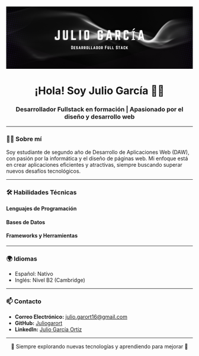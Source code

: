 <!DOCTYPE html>
<html lang="es">
<head>
  <meta charset="UTF-8">
  <meta name="viewport" content="width=device-width, initial-scale=1.0">
  <title>Julio García - Desarrollador Fullstack</title>
  <!-- Agregar Font Awesome -->
  <link rel="stylesheet" href="https://cdnjs.cloudflare.com/ajax/libs/font-awesome/6.0.0-beta3/css/all.min.css">
  <link rel="stylesheet" href="https://stackpath.bootstrapcdn.com/bootstrap/4.5.2/css/bootstrap.min.css">
</head>
<body>

<!-- Banner -->
<p align="center">
  <img src="JulioGarcía.png" alt="Banner_JGO">
</p>

<h1 align="center">¡Hola! Soy Julio García 🖖🏼</h1>
<h3 align="center">Desarrollador Fullstack en formación | Apasionado por el diseño y desarrollo web</h3>

---

### 👨‍💻 **Sobre mí**
Soy estudiante de segundo año de Desarrollo de Aplicaciones Web (DAW), con pasión por la informática y el diseño de páginas web. Mi enfoque está en crear aplicaciones eficientes y atractivas, siempre buscando superar nuevos desafíos tecnológicos.

---

### 🛠️ **Habilidades Técnicas**
#### **Lenguajes de Programación**
<p>
  <i class="fab fa-java" style="font-size: 40px;"></i>
  <i class="fab fa-html5" style="font-size: 40px;"></i>
  <i class="fab fa-css3-alt" style="font-size: 40px;"></i>
  <i class="fab fa-js-square" style="font-size: 40px;"></i>
  <i class="fab fa-php" style="font-size: 40px;"></i>
  <i class="fas fa-code" style="font-size: 40px;"></i>
</p>

#### **Bases de Datos**
<p>
  <i class="fab fa-mysql" style="font-size: 40px;"></i>
  <i class="fab fa-mongodb" style="font-size: 40px;"></i>
</p>

#### **Frameworks y Herramientas**
<p>
  <i class="fab fa-bootstrap" style="font-size: 40px;"></i>
  <i class="fab fa-laravel" style="font-size: 40px;"></i>
  <i class="fab fa-docker" style="font-size: 40px;"></i>
  <i class="fab fa-git" style="font-size: 40px;"></i>
  <i class="fab fa-node" style="font-size: 40px;"></i>
  <i class="fab fa-figma" style="font-size: 40px;"></i>
</p>

---

### 🌍 **Idiomas**
- Español: Nativo  
- Inglés: Nivel B2 (Cambridge)

---

### 📫 **Contacto**
- **Correo Electrónico:** julio.garort16@gmail.com  
- **GitHub:** [Juliogarort](https://github.com/Juliogarort)  
- **LinkedIn:** [Julio García Ortiz](https://www.linkedin.com/in/julio-garc%C3%ADa-ortiz-742012237/)  

---

<p align="center">
  🚀 Siempre explorando nuevas tecnologías y aprendiendo para mejorar 🌟
</p>

<!-- Agregar Bootstrap JS -->
<script src="https://code.jquery.com/jquery-3.5.1.slim.min.js"></script>
<script src="https://cdn.jsdelivr.net/npm/@popperjs/core@2.5.3/dist/umd/popper.min.js"></script>
<script src="https://stackpath.bootstrapcdn.com/bootstrap/4.5.2/js/bootstrap.min.js"></script>

</body>
</html>
